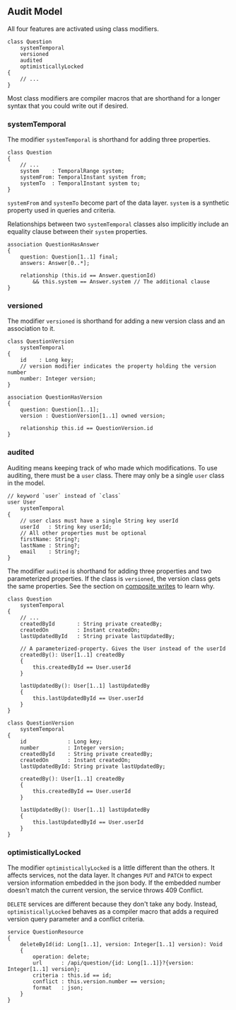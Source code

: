 ## Audit Model

All four features are activated using class modifiers.

```klass
class Question
    systemTemporal
    versioned
    audited
    optimisticallyLocked
{
    // ...
}
```

Most class modifiers are compiler macros that are shorthand for a longer syntax that you could write out if desired.

### systemTemporal

The modifier `systemTemporal` is shorthand for adding three properties.

```klass
class Question
{
    // ...
    system    : TemporalRange system;
    systemFrom: TemporalInstant system from;
    systemTo  : TemporalInstant system to;
}
```

`systemFrom` and `systemTo` become part of the data layer. `system` is a synthetic property used in queries and criteria.

Relationships between two `systemTemporal` classes also implicitly include an equality clause between their `system` properties.

```klass
association QuestionHasAnswer
{
    question: Question[1..1] final;
    answers: Answer[0..*];

    relationship (this.id == Answer.questionId)
        && this.system == Answer.system // The additional clause
}
```

### versioned

The modifier `versioned` is shorthand for adding a new version class and an association to it.

```klass
class QuestionVersion
    systemTemporal
{
    id    : Long key;
    // version modifier indicates the property holding the version number
    number: Integer version;
}

association QuestionHasVersion
{
    question: Question[1..1];
    version : QuestionVersion[1..1] owned version;

    relationship this.id == QuestionVersion.id
}
```

### audited

Auditing means keeping track of who made which modifications. To use auditing, there must be a `user` class. There may only be a single `user` class in the model.

```klass
// keyword `user` instead of `class`
user User
    systemTemporal
{
    // user class must have a single String key userId
    userId   : String key userId;
    // All other properties must be optional
    firstName: String?;
    lastName : String?;
    email    : String?;
}
```

The modifier `audited` is shorthand for adding three properties and two parameterized properties. If the class is `versioned`, the version class gets the same properties. See the section on [composite writes](TODO) to learn why.

```klass
class Question
    systemTemporal
{
    // ...
    createdById       : String private createdBy;
    createdOn         : Instant createdOn;
    lastUpdatedById   : String private lastUpdatedBy;

    // A parameterized-property. Gives the User instead of the userId
    createdBy(): User[1..1] createdBy
    {
        this.createdById == User.userId
    }

    lastUpdatedBy(): User[1..1] lastUpdatedBy
    {
        this.lastUpdatedById == User.userId
    }
}

class QuestionVersion
    systemTemporal
{
    id             : Long key;
    number         : Integer version;
    createdById    : String private createdBy;
    createdOn      : Instant createdOn;
    lastUpdatedById: String private lastUpdatedBy;

    createdBy(): User[1..1] createdBy
    {
        this.createdById == User.userId
    }

    lastUpdatedBy(): User[1..1] lastUpdatedBy
    {
        this.lastUpdatedById == User.userId
    }
}

```

### optimisticallyLocked

The modifier `optimisticallyLocked` is a little different than the others. It affects services, not the data layer. It changes `PUT` and `PATCH` to expect version information embedded in the json body. If the embedded number doesn't match the current version, the service throws 409 Conflict.

`DELETE` services are different because they don't take any body. Instead, `optimisticallyLocked` behaves as a compiler macro that adds a required version query parameter and a conflict criteria.

```klass
service QuestionResource
{
    deleteById(id: Long[1..1], version: Integer[1..1] version): Void
    {
        operation: delete;
        url      : /api/question/{id: Long[1..1]}?{version: Integer[1..1] version};
        criteria : this.id == id;
        conflict : this.version.number == version;
        format   : json;
    }
}
```
